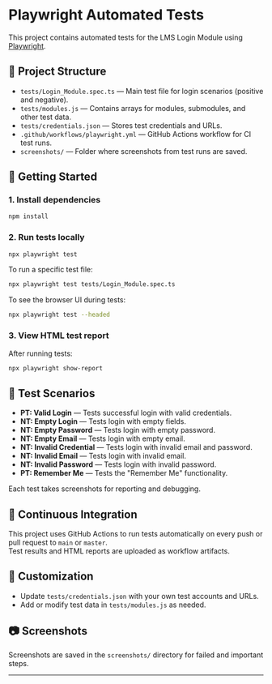 # Playwright Automated Tests

This project contains automated tests for the LMS Login Module using [Playwright](https://playwright.dev/).

## 📁 Project Structure

- `tests/Login_Module.spec.ts` — Main test file for login scenarios (positive and negative).
- `tests/modules.js` — Contains arrays for modules, submodules, and other test data.
- `tests/credentials.json` — Stores test credentials and URLs.
- `.github/workflows/playwright.yml` — GitHub Actions workflow for CI test runs.
- `screenshots/` — Folder where screenshots from test runs are saved.

## 🚀 Getting Started

### 1. Install dependencies

```bash
npm install
```

### 2. Run tests locally

```bash
npx playwright test
```

To run a specific test file:

```bash
npx playwright test tests/Login_Module.spec.ts
```

To see the browser UI during tests:

```bash
npx playwright test --headed
```

### 3. View HTML test report

After running tests:

```bash
npx playwright show-report
```

## 🧪 Test Scenarios

- **PT: Valid Login** — Tests successful login with valid credentials.
- **NT: Empty Login** — Tests login with empty fields.
- **NT: Empty Password** — Tests login with empty password.
- **NT: Empty Email** — Tests login with empty email.
- **NT: Invalid Credential** — Tests login with invalid email and password.
- **NT: Invalid Email** — Tests login with invalid email.
- **NT: Invalid Password** — Tests login with invalid password.
- **PT: Remember Me** — Tests the "Remember Me" functionality.

Each test takes screenshots for reporting and debugging.

## 🤖 Continuous Integration

This project uses GitHub Actions to run tests automatically on every push or pull request to `main` or `master`.  
Test results and HTML reports are uploaded as workflow artifacts.

## 📝 Customization

- Update `tests/credentials.json` with your own test accounts and URLs.
- Add or modify test data in `tests/modules.js` as needed.

## 📷 Screenshots

Screenshots are saved in the `screenshots/` directory for failed and important steps.

---
